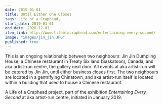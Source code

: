 ```yaml
---
date: 2019-01-01
title: Until Either One Closes
tags: Life of a Craphead, 
start_date: 2019-01-01
end_date: 2020-12-01
item_link: http://www.lifeofacraphead.com/entertaining-every-second/
image: "images/jin_jin.JPG"
published: true
---
```

This is an ongoing relationship between two neighbours: Jin Jin Dumpling House, a Chinese restaurant in Treaty Six land (Saskatoon), Canada, and aka artist-run centre, the gallery next door. All events at aka artist-run will be catered by Jin Jin, until either business closes first. The two neighbours are located in a gentrifying Chinatown, and aka artist-run itself is located within a building that used to house a Chinese restaurant.

A Life of a Craphead project, part of the exhibition *Entertaining Every Second* at aka artist-run centre, initiated in January 2019.


